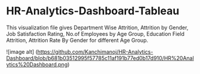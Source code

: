 # HR-Analytics-Dashboard-Tableau
This visualization file gives Department Wise Attrition, Attrition by Gender, Job Satisfaction Rating, No.of Employees by Age Group, Education Field Attrition, Attrition Rate By Gender for different Age Group.


![image alt] (https://github.com/Kanchimanoj/HR-Analytics-Dashboard/blob/b681b03512995f57785c11af191b77ed0b17d910/HR%20Analytics%20Dashboard.png)
